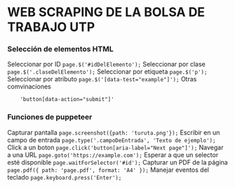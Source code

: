 # WEB SCRAPING DE LA BOLSA DE TRABAJO UTP




### Selección de elementos HTML
Seleccionar por ID
`page.$('#idDelElemento');`
Seleccionar por clase
`page.$('.claseDelElemento');`
Seleccionar por etiqueta
`page.$('p');`
Seleccionar por atributo
`page.$('[data-test="example"]');`
Otras comvinaciones
```
    'button[data-action="submit"]'
```

### Funciones de puppeteer

Capturar pantalla
`page.screenshot({path: 'turuta.png'});`
Escribir en un campo de entrada
`page.type('.campoDeEntrada', 'Texto de ejemplo');`
Click a un boton 
`page.click('button[aria-label="Next page"]');`
Navegar a una URL 
`page.goto('https://example.com');`
Esperar a que un selector esté disponible
`page.waitForSelector('#id');`
Capturar un PDF de la página
`page.pdf({ path: 'page.pdf', format: 'A4' });`
Manejar eventos del teclado
`page.keyboard.press('Enter');`